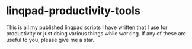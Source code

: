 # linqpad-productivity-tools
This is all my published linqpad scripts I have written that I use for productivity or just doing various things while working. If any of these are useful to you, please give me a star.

